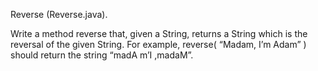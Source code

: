 Reverse (Reverse.java).

Write a method reverse that, given a String, returns a String which is the reversal of the given String. For example, reverse( “Madam, I’m Adam” ) should return the string “madA m’I ,madaM”.